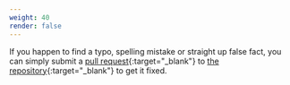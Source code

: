 ```yaml
---
weight: 40
render: false
---
```

If you happen to find a typo, spelling mistake or straight up false fact, you can simply submit a [pull request](//help.github.com/articles/using-pull-requests/){:target="_blank"} to [the repository](//github.com/JustusAdam/justusadam.github.io){:target="_blank"} to get it fixed.
